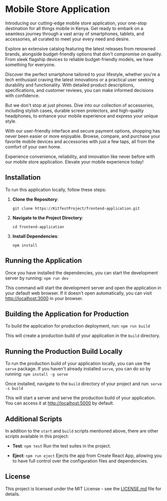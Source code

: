# Mobile Store Application

Introducing our cutting-edge mobile store application, your one-stop destination for all things mobile in Kenya. Get ready to embark on a seamless journey through a vast array of smartphones, tablets, and accessories, all curated to meet your every need and desire.

Explore an extensive catalog featuring the latest releases from renowned brands, alongside budget-friendly options that don't compromise on quality. From sleek flagship devices to reliable budget-friendly models, we have something for everyone.

Discover the perfect smartphone tailored to your lifestyle, whether you're a tech enthusiast craving the latest innovations or a practical user seeking durability and functionality. With detailed product descriptions, specifications, and customer reviews, you can make informed decisions with confidence.

But we don't stop at just phones. Dive into our collection of accessories, including stylish cases, durable screen protectors, and high-quality headphones, to enhance your mobile experience and express your unique style.

With our user-friendly interface and secure payment options, shopping has never been easier or more enjoyable. Browse, compare, and purchase your favorite mobile devices and accessories with just a few taps, all from the comfort of your own home.

Experience convenience, reliability, and innovation like never before with our mobile store application. Elevate your mobile experience today!

## Installation

To run this application locally, follow these steps:

1. **Clone the Repository**: 
    ```
    git clone https://KitfestProject/frontend-application.git
    ```

2. **Navigate to the Project Directory**: 
    ```
    cd frontend-application
    ```

3. **Install Dependencies**: 
    ```
    npm install
    ```

## Running the Application

Once you have installed the dependencies, you can start the development server by running: `npm run dev`


This command will start the development server and open the application in your default web browser. If it doesn't open automatically, you can visit [http://localhost:3000](http://localhost:3000) in your browser.

## Building the Application for Production

To build the application for production deployment, run: `npm run build`


This will create a production build of your application in the `build` directory.

## Running the Production Build Locally

To run the production build of your application locally, you can use the `serve` package. If you haven't already installed `serve`, you can do so by running: `npm install -g serve`

Once installed, navigate to the `build` directory of your project and run: `serve -s build`

This will start a server and serve the production build of your application. You can access it at [http://localhost:5000](http://localhost:5000) by default.

## Additional Scripts

In addition to the `start` and `build` scripts mentioned above, there are other scripts available in this project:

- **Test**: `npm test`
  Run the test suites in the project.

- **Eject**: `npm run eject`
  Ejects the app from Create React App, allowing you to have full control over the configuration files and dependencies.

## License

This project is licensed under the MIT License - see the [LICENSE.md](LICENSE.md) file for details.


